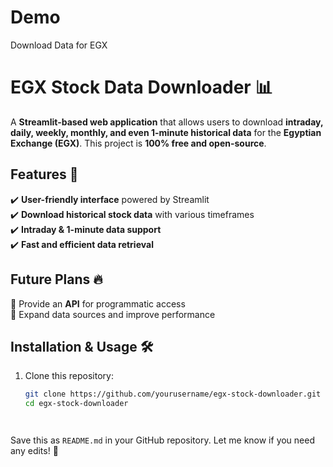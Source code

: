 # Demo
Download Data for EGX 

# EGX Stock Data Downloader 📊  

A **Streamlit-based web application** that allows users to download **intraday, daily, weekly, monthly, and even 1-minute historical data** for the **Egyptian Exchange (EGX)**. This project is **100% free and open-source**.  

## Features 🚀  
✔️ **User-friendly interface** powered by Streamlit  
✔️ **Download historical stock data** with various timeframes  
✔️ **Intraday & 1-minute data support**  
✔️ **Fast and efficient data retrieval**  

## Future Plans 🔥  
🔹 Provide an **API** for programmatic access  
🔹 Expand data sources and improve performance  

## Installation & Usage 🛠️  
1. Clone this repository:  
   ```bash
   git clone https://github.com/yourusername/egx-stock-downloader.git
   cd egx-stock-downloader




Save this as `README.md` in your GitHub repository. Let me know if you need any edits! 🚀

